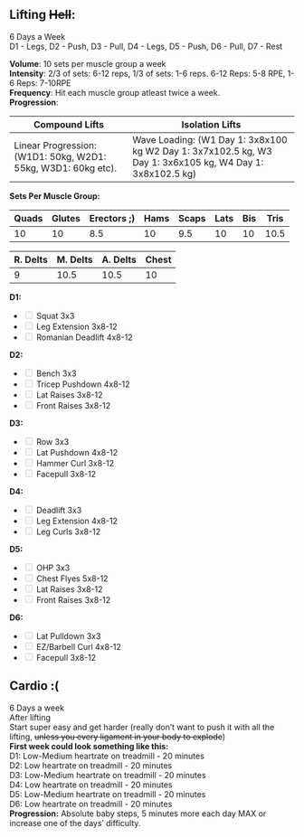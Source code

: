 <h2 id="lifting-hell"><strong>Lifting <s>Hell</s>:</strong></h2>
<p>6 Days a Week<br>
D1 - Legs, D2 - Push, D3 - Pull, D4 - Legs, D5 - Push, D6 - Pull, D7 - Rest</p>
<p><strong>Volume</strong>: 10 sets per muscle group a week<br>
<strong>Intensity</strong>: 2/3 of sets: 6-12 reps, 1/3 of sets: 1-6 reps. 6-12 Reps: 5-8 RPE, 1-6 Reps: 7-10RPE<br>
<strong>Frequency</strong>: Hit each muscle group atleast twice a week.<br>
<strong>Progression</strong>:</p>

<table>
<thead>
<tr>
<th>Compound Lifts</th>
<th>Isolation Lifts</th>
</tr>
</thead>
<tbody>
<tr>
<td>Linear Progression: (W1D1: 50kg, W2D1: 55kg, W3D1: 60kg etc).</td>
<td>Wave Loading: (W1 Day 1: 3x8x100 kg W2 Day 1: 3x7x102.5 kg, W3 Day 1: 3x6x105 kg, W4 Day 1: 3x8x102.5 kg)</td>
</tr>
</tbody>
</table><p><strong>Sets Per Muscle Group:</strong></p>

<table>
<thead>
<tr>
<th>Quads</th>
<th>Glutes</th>
<th>Erectors ;)</th>
<th>Hams</th>
<th>Scaps</th>
<th>Lats</th>
<th>Bis</th>
<th>Tris</th>
</tr>
</thead>
<tbody>
<tr>
<td>10</td>
<td>10</td>
<td>8.5</td>
<td>10</td>
<td>9.5</td>
<td>10</td>
<td>10</td>
<td>10.5</td>
</tr>
</tbody>
</table>
<table>
<thead>
<tr>
<th>R. Delts</th>
<th>M. Delts</th>
<th>A. Delts</th>
<th>Chest</th>
</tr>
</thead>
<tbody>
<tr>
<td>9</td>
<td>10.5</td>
<td>10.5</td>
<td>10</td>
</tr>
</tbody>
</table><p><strong>D1:</strong></p>
<ul>
<li class="task-list-item"><input type="checkbox" class="task-list-item-checkbox" disabled=""> Squat 3x3</li>
<li class="task-list-item"><input type="checkbox" class="task-list-item-checkbox" disabled=""> Leg Extension 3x8-12</li>
<li class="task-list-item"><input type="checkbox" class="task-list-item-checkbox" disabled=""> Romanian Deadlift 4x8-12</li>
</ul>
<p><strong>D2:</strong></p>
<ul>
<li class="task-list-item"><input type="checkbox" class="task-list-item-checkbox" disabled=""> Bench 3x3</li>
<li class="task-list-item"><input type="checkbox" class="task-list-item-checkbox" disabled=""> Tricep Pushdown 4x8-12</li>
<li class="task-list-item"><input type="checkbox" class="task-list-item-checkbox" disabled=""> Lat Raises 3x8-12</li>
<li class="task-list-item"><input type="checkbox" class="task-list-item-checkbox" disabled=""> Front Raises 3x8-12</li>
</ul>
<p><strong>D3:</strong></p>
<ul>
<li class="task-list-item"><input type="checkbox" class="task-list-item-checkbox" disabled=""> Row 3x3</li>
<li class="task-list-item"><input type="checkbox" class="task-list-item-checkbox" disabled=""> Lat Pushdown 4x8-12</li>
<li class="task-list-item"><input type="checkbox" class="task-list-item-checkbox" disabled=""> Hammer Curl 3x8-12</li>
<li class="task-list-item"><input type="checkbox" class="task-list-item-checkbox" disabled=""> Facepull 3x8-12</li>
</ul>
<p><strong>D4:</strong></p>
<ul>
<li class="task-list-item"><input type="checkbox" class="task-list-item-checkbox" disabled=""> Deadlift 3x3</li>
<li class="task-list-item"><input type="checkbox" class="task-list-item-checkbox" disabled=""> Leg Extension 4x8-12</li>
<li class="task-list-item"><input type="checkbox" class="task-list-item-checkbox" disabled=""> Leg Curls 3x8-12</li>
</ul>
<p><strong>D5:</strong></p>
<ul>
<li class="task-list-item"><input type="checkbox" class="task-list-item-checkbox" disabled=""> OHP 3x3</li>
<li class="task-list-item"><input type="checkbox" class="task-list-item-checkbox" disabled=""> Chest Flyes 5x8-12</li>
<li class="task-list-item"><input type="checkbox" class="task-list-item-checkbox" disabled=""> Lat Raises 3x8-12</li>
<li class="task-list-item"><input type="checkbox" class="task-list-item-checkbox" disabled=""> Front Raises 3x8-12</li>
</ul>
<p><strong>D6:</strong></p>
<ul>
<li class="task-list-item"><input type="checkbox" class="task-list-item-checkbox" disabled=""> Lat Pulldown 3x3</li>
<li class="task-list-item"><input type="checkbox" class="task-list-item-checkbox" disabled=""> EZ/Barbell Curl 4x8-12</li>
<li class="task-list-item"><input type="checkbox" class="task-list-item-checkbox" disabled=""> Facepull 3x8-12</li>
</ul>
<h2 id="cardio-">Cardio :(</h2>
<p>6 Days a week<br>
After lifting<br>
Start super easy and get harder (really don’t want to push it with all the lifting, <s>unless you every ligament in your body to explode</s>)<br>
<strong>First week could look something like this:</strong><br>
D1: Low-Medium heartrate on treadmill - 20 minutes<br>
D2: Low heartrate on treadmill - 20 minutes<br>
D3: Low-Medium heartrate on treadmill - 20 minutes<br>
D4: Low heartrate on treadmill - 20 minutes<br>
D5: Low-Medium heartrate on treadmill - 20 minutes<br>
D6: Low heartrate on treadmill - 20 minutes<br>
<strong>Progression:</strong> Absolute baby steps, 5 minutes more each day MAX or increase one of the days’ difficulty.</p>

